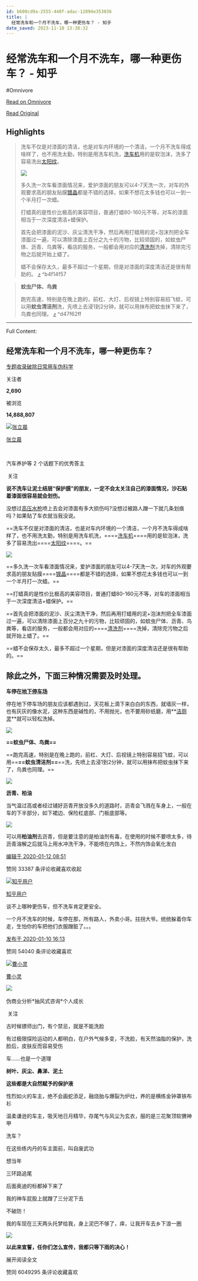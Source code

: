 ```yaml
---
id: b600cd9a-2555-440f-adac-12894e353036
title: |
  经常洗车和一个月不洗车，哪一种更伤车？ - 知乎
date_saved: 2023-11-10 13:38:32
---
```


# 经常洗车和一个月不洗车，哪一种更伤车？ - 知乎
#Omnivore

[Read on Omnivore](https://omnivore.app/me/https-www-zhihu-com-question-358240320-answer-971544699-18bba873b59)

[Read Original](https://www.zhihu.com/question/358240320/answer/971544699)

## Highlights

> 洗车不仅是对漆面的清洁，也是对车内环境的一个清洁，一个月不洗车得成啥样了，也不用洗太勤，特别是用洗车机洗，[洗车机](https://www.zhihu.com/search?q=%E6%B4%97%E8%BD%A6%E6%9C%BA&search%5Fsource=Entity&hybrid%5Fsearch%5Fsource=Entity&hybrid%5Fsearch%5Fextra=%7B%22sourceType%22%3A%22answer%22%2C%22sourceId%22%3A971544699%7D)用的是软泡沫，洗多了容易洗出[太阳纹](https://www.zhihu.com/search?q=%E5%A4%AA%E9%98%B3%E7%BA%B9&search%5Fsource=Entity&hybrid%5Fsearch%5Fsource=Entity&hybrid%5Fsearch%5Fextra=%7B%22sourceType%22%3A%22answer%22%2C%22sourceId%22%3A971544699%7D)。
> 
> ![](https://proxy-prod.omnivore-image-cache.app/533x300,sThr_ji3KSwmC6yjgpVG5hK7sO2qdyjN95Fn2iQQB_YI/https://pic1.zhimg.com/50/v2-2856d48906ecf9ce08dba22890b5a4dc_720w.jpg?source=2c26e567)
> 
> 多久洗一次车看漆面情况来，爱护漆面的朋友可以4-7天洗一次，对车的外观要求高的朋友贴膜[镀晶](https://www.zhihu.com/search?q=%E9%95%80%E6%99%B6&search%5Fsource=Entity&hybrid%5Fsearch%5Fsource=Entity&hybrid%5Fsearch%5Fextra=%7B%22sourceType%22%3A%22answer%22%2C%22sourceId%22%3A971544699%7D)都是不错的选择，如果不想花太多钱也可以一到一个半月打一次蜡。
> 
> 打蜡真的是性价比极高的美容项目，普通打蜡80-160元不等，对车的漆面相当于一次深度清洁+蜡保护。
> 
> 首先会把漆面的泥沙、灰尘清洗干净，然后再用打蜡用的泥+泡沫剂把全车漆面过一遍，可以清除漆面上百分之九十的污物，比较顽固的，如蚊虫尸体、沥青、鸟粪等，看店的服务，一般都会用对应的[清洗剂](https://www.zhihu.com/search?q=%E6%B8%85%E6%B4%97%E5%89%82&search%5Fsource=Entity&hybrid%5Fsearch%5Fsource=Entity&hybrid%5Fsearch%5Fextra=%7B%22sourceType%22%3A%22answer%22%2C%22sourceId%22%3A971544699%7D)洗掉，清除完污物之后就开始上蜡了。
> 
> 蜡不会保存太久，最多不超过一个星期，但是对漆面的深度清洁还是很有帮助的。 [⤴️](https://omnivore.app/me/https-www-zhihu-com-question-358240320-answer-971544699-18bba873b59#b4f14f57-c547-409a-9285-a9e9e84ace47)  ^b4f14f57

> **蚊虫尸体、鸟粪**
> 
> 跑完高速，特别是在晚上跑的，前杠、大灯、后视镜上特别容易招飞蚊，可以用**蚊虫清洁剂**洗，先喷上去浸1到2分钟，就可以用抹布把蚊虫抹下来了，鸟粪也同理。 [⤴️](https://omnivore.app/me/https-www-zhihu-com-question-358240320-answer-971544699-18bba873b59#d47f62ff-eba5-4a69-9c4b-a9a4669ade88)  ^d47f62ff


--- 

Full Content: 

## 经常洗车和一个月不洗车，哪一种更伤车？

[专题收录破除日常用车伪科学](https://www.zhihu.com/special/19675494)

关注者

**2,690**

被浏览

**14,888,807**

[![张立晨](https://proxy-prod.omnivore-image-cache.app/0x0,sK_KI_6ZW-II-v4emP7iio83jvMkd12OpdVfIxS8NgQo/https://pic1.zhimg.com/v2-143be8f9c28a8ddb8af84c544ed211a3_l.jpg?source=2c26e567)](https://www.zhihu.com/people/zhang-xiao-5-34-17)

[张立晨](https://www.zhihu.com/people/zhang-xiao-5-34-17)

[​](https://www.zhihu.com/question/48509984)

汽车养护等 2 个话题下的优秀答主

​ 关注

**说不洗车让泥土结层“保护膜”的朋友，一定不会太关注自己的漆面情况，沙石贴着漆面很容易就会划伤。**

没想过[高压水枪](https://www.zhihu.com/search?q=%E9%AB%98%E5%8E%8B%E6%B0%B4%E6%9E%AA&search%5Fsource=Entity&hybrid%5Fsearch%5Fsource=Entity&hybrid%5Fsearch%5Fextra=%7B%22sourceType%22%3A%22answer%22%2C%22sourceId%22%3A971544699%7D)喷上去会对漆面有多大损伤吗?没想过被路人蹭一下就几条划痕吗？如果贴了车衣就当我没说。

==洗车不仅是对漆面的清洁，也是对车内环境的一个清洁，一个月不洗车得成啥样了，也不用洗太勤，特别是用洗车机洗，====[洗车机](https://www.zhihu.com/search?q=%E6%B4%97%E8%BD%A6%E6%9C%BA&search%5Fsource=Entity&hybrid%5Fsearch%5Fsource=Entity&hybrid%5Fsearch%5Fextra=%7B%22sourceType%22%3A%22answer%22%2C%22sourceId%22%3A971544699%7D)====用的是软泡沫，洗多了容易洗出====[太阳纹](https://www.zhihu.com/search?q=%E5%A4%AA%E9%98%B3%E7%BA%B9&search%5Fsource=Entity&hybrid%5Fsearch%5Fsource=Entity&hybrid%5Fsearch%5Fextra=%7B%22sourceType%22%3A%22answer%22%2C%22sourceId%22%3A971544699%7D)====。==

![](https://proxy-prod.omnivore-image-cache.app/533x300,sThr_ji3KSwmC6yjgpVG5hK7sO2qdyjN95Fn2iQQB_YI/https://pic1.zhimg.com/50/v2-2856d48906ecf9ce08dba22890b5a4dc_720w.jpg?source=2c26e567)

==多久洗一次车看漆面情况来，爱护漆面的朋友可以4-7天洗一次，对车的外观要求高的朋友贴膜====[镀晶](https://www.zhihu.com/search?q=%E9%95%80%E6%99%B6&search%5Fsource=Entity&hybrid%5Fsearch%5Fsource=Entity&hybrid%5Fsearch%5Fextra=%7B%22sourceType%22%3A%22answer%22%2C%22sourceId%22%3A971544699%7D)====都是不错的选择，如果不想花太多钱也可以一到一个半月打一次蜡。==

==打蜡真的是性价比极高的美容项目，普通打蜡80-160元不等，对车的漆面相当于一次深度清洁+蜡保护。==

==首先会把漆面的泥沙、灰尘清洗干净，然后再用打蜡用的泥+泡沫剂把全车漆面过一遍，可以清除漆面上百分之九十的污物，比较顽固的，如蚊虫尸体、沥青、鸟粪等，看店的服务，一般都会用对应的====[清洗剂](https://www.zhihu.com/search?q=%E6%B8%85%E6%B4%97%E5%89%82&search%5Fsource=Entity&hybrid%5Fsearch%5Fsource=Entity&hybrid%5Fsearch%5Fextra=%7B%22sourceType%22%3A%22answer%22%2C%22sourceId%22%3A971544699%7D)====洗掉，清除完污物之后就开始上蜡了。==

==蜡不会保存太久，最多不超过一个星期，但是对漆面的深度清洁还是很有帮助的。==

## **除此之外，下面三种情况需要及时处理。**

**车停在[地下停车场](https://www.zhihu.com/search?q=%E5%9C%B0%E4%B8%8B%E5%81%9C%E8%BD%A6%E5%9C%BA&search%5Fsource=Entity&hybrid%5Fsearch%5Fsource=Entity&hybrid%5Fsearch%5Fextra=%7B%22sourceType%22%3A%22answer%22%2C%22sourceId%22%3A971544699%7D)**

停在地下停车场的朋友应该都遇到过，天花板上滴下来白白的东西，就墙灰一样，也有灰灰的像水泥，这种东西是碱性的，不用抛光，也不要用砂纸磨，用**[洁厕灵](https://www.zhihu.com/search?q=%E6%B4%81%E5%8E%95%E7%81%B5&search%5Fsource=Entity&hybrid%5Fsearch%5Fsource=Entity&hybrid%5Fsearch%5Fextra=%7B%22sourceType%22%3A%22answer%22%2C%22sourceId%22%3A971544699%7D)**就可以轻松洗掉。

![](https://proxy-prod.omnivore-image-cache.app/430x323,sw_EOOLUV0ThicOpD9wgy05RGCmAXRL1bInXayC-z0D4/https://pic1.zhimg.com/50/v2-c1c43ad847b488daa31fb0061b574be9_720w.jpg?source=2c26e567)

**==蚊虫尸体、鸟粪==**

==跑完高速，特别是在晚上跑的，前杠、大灯、后视镜上特别容易招飞蚊，可以用==**==蚊虫清洁剂==**==洗，先喷上去浸1到2分钟，就可以用抹布把蚊虫抹下来了，鸟粪也同理。==

![](https://proxy-prod.omnivore-image-cache.app/340x267,syBlCeyi2RJzq7n1PhGKEQF6_YsiBvuyJkZsB7HmZIPM/https://pic1.zhimg.com/50/v2-987a37ba612a487256e728ce3b46b487_720w.jpg?source=2c26e567)

**沥青、柏油**

当气温过高或者经过铺好沥青开放没多久的道路时，沥青会飞溅在车身上，一般在车的下半部分，如下裙边、保险杠底部、门板底部等。

![](https://proxy-prod.omnivore-image-cache.app/723x374,s17B-xx7qGZk5iCyDal7fhci41zJpV9l04tSHmtm-Lh4/https://picx.zhimg.com/50/v2-58912c958fb9fa5da6a8847dc3eef5e9_720w.jpg?source=2c26e567)

可以用**柏油剂**去沥青，但是要注意的是柏油剂有毒，在使用的时候不要喷太多，待沥青溶解之后就马上用水冲洗干净，不能喷在内饰上，不然内饰会氧化发白

[编辑于 2020-01-12 08:51](https://www.zhihu.com/question/358240320/answer/971544699)

​赞同 333​​87 条评论​收藏​喜欢收起​

[![知乎用户](https://proxy-prod.omnivore-image-cache.app/0x0,sYPOst_vEAudSx_wTU8sqAW1P6hYvsnvtGO6ogPfY6n0/https://picx.zhimg.com/v2-abed1a8c04700ba7d72b45195223e0ff_l.jpg?source=1def8aca)](https://www.zhihu.com/people/d0114a20cf9e4c460960a0122f91eb45)

[知乎用户](https://www.zhihu.com/people/d0114a20cf9e4c460960a0122f91eb45)

谈不上哪种更伤车，但不洗车肯定更安全。

一个月不洗车的时候，车停在那，所有路人，外卖小哥。拄拐大爷。统统躲着你车走，生怕你的车把他们衣服蹭脏了。。。

[发布于 2020-01-10 16:13](https://www.zhihu.com/question/358240320/answer/969900528)

​赞同 540​​40 条评论​收藏​喜欢

[![曹小灵](https://proxy-prod.omnivore-image-cache.app/0x0,sSYy1lcitqizmUkMKVqy-YixsQ4jt_R0wd6i9bL4ZuiQ/https://pic1.zhimg.com/v2-942365af26ff3abd44f6c75c9899306e_l.jpg?source=1def8aca)](https://www.zhihu.com/people/cao-ling-er-36)

[曹小灵](https://www.zhihu.com/people/cao-ling-er-36)

​![](https://proxy-prod.omnivore-image-cache.app/0x0,sRpP1H2oa_TfsDLpATwsIt6ipVLRN7HlUZGTch2Ee4JQ/https://picx.zhimg.com/v2-4812630bc27d642f7cafcd6cdeca3d7a.jpg?source=88ceefae)

伪商业分析\*抽风式咨询\*个人成长

​ 关注

古时候镖师出门，有个禁忌，就是不能洗脸

有过极限探险运动的人都明白，在户外气候多变，不洗脸，有天然油脂的保护，洗脸后，皮肤反而容易受伤

车……也是一个道理

**树叶、灰尘、鼻涕、泥土**

**这些都是大自然赋予的保护液**

性烈如火的车主，绝不会画蛇添足，融烧胎与爆裂为炉灶，养的是横练金钟罩铁布衫

温柔谦逊的车主，吸天地日月精华，存尾气与风尘为玄衣，服的是三花聚顶软猬神甲

洗车？

在这些练内丹的车主面前，叫自废武功

想当年

三环路追尾

后面奥迪的标都掉下来了

我的神车屁股上就蹭了三分泥下去

不破防！

我的车现在三天两头托梦给我，身上泥巴不够了，痒，让我开车去乡下浪一圈

![](https://proxy-prod.omnivore-image-cache.app/800x0,shCcdmM-sGSIwpzqTug7juMPPyje3Xw5IVkxpRQY6njs/https://pic1.zhimg.com/50/v2-2332f172ff099d49b69e06e38f7cb827_720w.jpg?source=1def8aca)

**以此来宣誓，任你们怎么宣传，我都只等下雨的决心！**

展开阅读全文​

​赞同 6049​​295 条评论​收藏​喜欢
